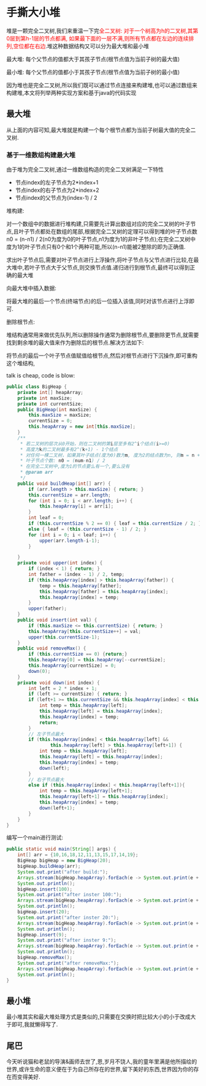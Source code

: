 # 手撕大小堆

堆是一颗完全二叉树,我们来重温一下完<font color="red">全二叉树: 对于一个树高为h的二叉树,其第0层到第h-1层的节点都满, 如果最下面的一层不满,则所有节点都在左边的连续排列,空位都在右边</font>.堆这种数据结构又可以分为最大堆和最小堆

最大堆: 每个父节点的值都大于其孩子节点(根节点值为当前子树的最大值)

最小堆: 每个父节点的值都小于其孩子节点(根节点值为当前子树的最小值)

因为堆也是完全二叉树,所以我们既可以通过节点连接来构建堆,也可以通过数组来构建堆,本文将列举两种实现方案和基于java的代码实现

## 最大堆

从上面的内容可知,最大堆就是构建一个每个根节点都为当前子树最大值的完全二叉树.

###  基于一维数组构建最大堆

由于堆为完全二叉树,通过一维数组构造的完全二叉树满足一下特性

- 节点index的左子节点为2*index+1
- 节点index的右子节点为2*index+2
- 节点index的父节点为(index-1) / 2

堆构建:

对一个数组中的数据进行堆构建,只需要先计算出数组对应的完全二叉树的叶子节点,且叶子节点都处在数组的尾部,根据完全二叉树的定理可以得到堆的叶子节点数n0 = (n-n1) / 2(n0为度为0的叶子节点,n1为度为1的非叶子节点);在完全二叉树中度为1的叶子节点只有0个和1个两种可能,所以(n-n1)能被2整除的即为正确值.

求出叶子节点后,需要对叶子节点进行上浮操作,将叶子节点与父节点进行比较,在最大堆中,若叶子节点大于父节点,则交换节点值.递归进行到根节点,最终可以得到正确的最大堆

向最大堆中插入数据:

将最大堆的最后一个节点(终端节点)的后一位插入该值,同时对该节点进行上浮即可.

删除根节点:

堆结构通常用来做优先队列,所以删除操作通常为删除根节点,要删除更节点,就需要找到剩余堆的最大值来作为删除后的根节点.解决方法如下:

将节点的最后一个叶子节点值赋值给根节点,然后对根节点进行下沉操作,即可重构这个堆结构,

talk is cheap, code is blow:

```java
public class BigHeap {
    private int[] heapArray;
    private int maxSize;
    private int currentSize;
    public BigHeap(int maxSize) {
        this.maxSize = maxSize;
        currentSize = 0;
        this.heapArray = new int[this.maxSize];
    }
    /**
     * 若二叉树的层次从0开始，则在二叉树的第i层至多有2^i个结点(i>=0)
     * 高度为k的二叉树最多有2^(k+1) - 1个结点
     * 对任何一棵二叉树，如果其叶子结点(度为0)数为m, 度为2的结点数为n, 则m = n + 1。
     * 叶子节点个数: n0 = (num-n1) / 2
     * 在完全二叉树中,度为1的节点要么有一个,要么没有
     * @param arr
     */
    public void buildHeap(int[] arr) {
        if (arr.length > this.maxSize) { return; }
        this.currentSize = arr.length;
        for (int i = 0; i < arr.length; i++) {
            this.heapArray[i] = arr[i];
        }
        int leaf = 0;
        if (this.currentSize % 2 == 0) { leaf = this.currentSize / 2; }
        else { leaf = (this.currentSize - 1) / 2; }
        for (int i = 0; i < leaf; i++) {
            upper(arr.length-i-1);
        }

    }
    private void upper(int index) {
        if (index < 1) { return; }
        int father = (index - 1) / 2, temp;
        if (this.heapArray[index] > this.heapArray[father]) {
            temp = this.heapArray[father];
            this.heapArray[father] = this.heapArray[index];
            this.heapArray[index] = temp;
        }
        upper(father);
    }
    public void insert(int val) {
        if (this.maxSize <= this.currentSize) { return; }
        this.heapArray[this.currentSize++] = val;
        upper(this.currentSize-1);
    }
    public void removeMax() {
        if (this.currentSize == 0) {return;}
        this.heapArray[0] = this.heapArray[--currentSize];
        this.heapArray[currentSize] = 0;
        down(0);
    }
    private void down(int index) {
        int left = 2 * index + 1;
        if (left >= currentSize) { return; }
        if (left+1 >= this.currentSize && this.heapArray[index] < this.heapArray[left]) {
            int temp = this.heapArray[left];
            this.heapArray[left] = this.heapArray[index];
            this.heapArray[index] = temp;
            return;
        }
        // 左子节点最大
        if (this.heapArray[index] < this.heapArray[left] &&
                this.heapArray[left] > this.heapArray[left+1]) {
            int temp = this.heapArray[left];
            this.heapArray[left] = this.heapArray[index];
            this.heapArray[index] = temp;
            down(left);
        }
        // 右子节点最大
        else if (this.heapArray[index] < this.heapArray[left+1]){
            int temp = this.heapArray[left+1];
            this.heapArray[left+1] = this.heapArray[index];
            this.heapArray[index] = temp;
            down(left+1);
        }
    }
}
```

编写一个main进行测试:

```java
public static void main(String[] args) {
    int[] arr = {10,16,18,12,11,13,15,17,14,19};
    BigHeap bigHeap = new BigHeap(20);
    bigHeap.buildHeap(arr);
    System.out.print("after build:");
    Arrays.stream(bigHeap.heapArray).forEach(e -> System.out.print(e + ","));
    System.out.println();
    bigHeap.insert(100);
    System.out.print("after inster 100:");
    Arrays.stream(bigHeap.heapArray).forEach(e -> System.out.print(e + ","));
    System.out.println();
    bigHeap.insert(20);
    System.out.print("after inster 20:");
    Arrays.stream(bigHeap.heapArray).forEach(e -> System.out.print(e + ","));
    System.out.println();
    bigHeap.insert(9);
    System.out.print("after inster 9:");
    Arrays.stream(bigHeap.heapArray).forEach(e -> System.out.print(e + ","));
    System.out.println();
    bigHeap.removeMax();
    System.out.print("after removeMax:");
    Arrays.stream(bigHeap.heapArray).forEach(e -> System.out.print(e + ","));
    System.out.println();
}
```

## 最小堆

最小堆其实和最大堆处理方式是类似的,只需要在交换时把比较大小的小于改成大于即可,我就懒得写了.

## 尾巴

今天听说猫和老鼠的导演&画师去世了,恩,岁月不饶人,我的童年里满是他所描绘的世界,或许生命的意义便在于为自己所存在的世界,留下美好的东西,世界因为你的存在而变得美好.